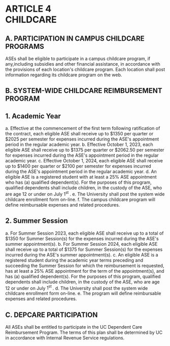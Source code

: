# ARTICLE 4 <br> CHILDCARE 

## A. PARTICIPATION IN CAMPUS CHILDCARE PROGRAMS

ASEs shall be eligible to participate in a campus childcare program, if any,including subsidies and other financial assistance, in accordance with the provisions of each location's childcare program. Each location shall post information regarding its childcare program on the web.

## B. SYSTEM-WIDE CHILDCARE REIMBURSEMENT PROGRAM

## 1. Academic Year

a. Effective at the commencement of the first term following ratification of the contract, each eligible ASE shall receive up to $\$ 1350$ per quarter or $\$ 2025$ per semester for expenses incurred during the ASE's appointment period in the regular academic year.
b. Effective October 1, 2023, each eligible ASE shall receive up to $\$ 1375$ per quarter or $\$ 2062.50$ per semester for expenses incurred during the ASE's appointment period in the regular academic year.
c. Effective October 1, 2024, each eligible ASE shall receive up to $\$ 1400$ per quarter or $\$ 2100$ per semester for expenses incurred during the ASE's appointment period in the regular academic year.
d. An eligible ASE is a registered student with at least a 25% ASE appointment who has (a) qualified dependent(s). For the purposes of this program, qualified dependents shall include children, in the custody of the ASE, who are age 12 or under on July $1^{\text {st }}$.
e. The University shall post the system wide childcare enrollment form on-line.
f. The campus childcare program will define reimbursable expenses and related procedures.

## 2. Summer Session

a. For Summer Session 2023, each eligible ASE shall receive up to a total of $\$ 1350$ for Summer Session(s) for the expenses incurred during the ASE's summer appointment(s).
b. For Summer Session 2024, each eligible ASE shall receive up to a total of $\$ 1375$ for Summer Session(s) for the expenses incurred during the ASE's summer appointment(s).
c. An eligible ASE is a registered student during the academic year terms preceding and succeeding the Summer Session for which the reimbursement is requested, has at least a 25% ASE appointment for the term of the appointment(s), and has (a) qualified dependent(s). For the purposes of this program, qualified dependents shall include children, in the custody of the ASE, who are age 12 or under on July $1^{\text {st }}$.
d. The University shall post the system wide childcare enrollment form on-line.
e. The program will define reimbursable expenses and related procedures.

## C. DEPCARE PARTICIPATION

All ASEs shall be entitled to participate in the UC Dependent Care Reimbursement Program. The terms of this plan shall be determined by UC in accordance with Internal Revenue Service regulations.


